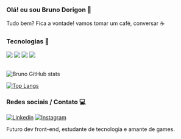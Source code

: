 ### Olá! eu sou Bruno Dorigon 👋

<p>Tudo bem? Fica a vontade! vamos tomar um café, conversar ☕</p>

### Tecnologias 🚀

<div style="display: inline_block">
  <img src="https://img.shields.io/badge/HTML5-E34F26?style=for-the-badge&logo=html5&logoColor=white">
  <img src="https://img.shields.io/badge/CSS3-1572B6?style=for-the-badge&logo=css3&logoColor=white">
  <img src="https://img.shields.io/badge/JavaScript-F7DF1E?style=for-the-badge&logo=javascript&logoColor=black">
  <img src="https://img.shields.io/badge/GIT-E44C30?style=for-the-badge&logo=git&logoColor=white">
</div><br>

![Bruno GitHub stats](https://github-readme-stats.vercel.app/api?username=DorigonBruno&show_icons=true&theme=onedark)

[![Top Langs](https://github-readme-stats.vercel.app/api/top-langs/?username=DorigonBruno&layout=donut-vertical)](https://github.com/DorigonBruno/github-readme-stats)

### Redes sociais / Contato 💻

[![Linkedin](https://img.shields.io/badge/LinkedIn-0077B5?style=for-the-badge&logo=linkedin&logoColor=white)](https://www.linkedin.com/in/bruno-santos-dorigon-63b54a219/) [![Instagram](https://img.shields.io/badge/Instagram-E4405F?style=for-the-badge&logo=instagram&logoColor=white)](https://www.instagram.com/bdorigon/)

<p>Futuro dev front-end, estudante de tecnologia e amante de games.
</p>
